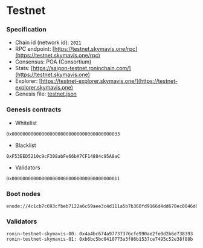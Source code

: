 # Testnet



### Specification

* Chain id (network id): `2021`
* RPC endpoint: [https://testnet.skymavis.one/rpc](https://testnet.skymavis.one/rpc)
* Consensus: POA (Consortium)
* Stats: [https://saigon-testnet.roninchain.com/](https://testnet.skymavis.one)
* Explorer: [https://testnet-explorer.skymavis.one/](https://testnet-explorer.skymavis.one)
* Genesis file: [testnet.json](/assets/genesis-testnet.json)

### Genesis contracts

* Whitelist

```
0x0000000000000000000000000000000000000033
```

* Blacklist

```
0xF53EED5210c9cF308abFe66bA7CF14884c95A8aC
```

* Validators

```
0x0000000000000000000000000000000000000011
```

### Boot nodes

```
enode://4c1cb7c693cfbeb7122a6c69aee3c4d111a5b7b360fd9166d4dd670ec0046d671383bf94e187055124e7ef87161f68eb14d24d5a3b0ed551e70e3915387f1f53@34.121.185.56:30303
```

### Validators

```
ronin-testnet-skymavis-00: 0x4a4bc674a97737376cfe990ae2fe0d2b6e738393
ronin-testnet-skymavis-01: 0xb6bc5bc0410773a3f86b1537ce7495c52e38f88b
```
